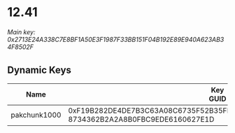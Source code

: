 # 12.41

###### *Main key: 0x2713E24A338C7E8BF1A50E3F1987F33BB151F04B192E89E940A623AB34F8502F*

## Dynamic Keys

| Name         | Key<br/>GUID                                                                                            |
|--------------|---------------------------------------------------------------------------------------------------------|
| pakchunk1000 | 0xF19B282DE4DE7B3C63A08C6735F52B35FEB55DFA8C10A7E7C936F7BB8A3F5FA8<br/>8734362B2A2A8B0FBC9EDE6160627E1D |
